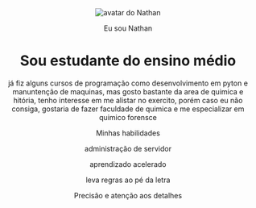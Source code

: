 <!DOCTYPE html>
<html lang="pt-br">
<head>
    <meta charset="UTF-8">
    <meta name="viewport" content="width=device-width, initial-scale=1.0">
    <link rel="stylesheet" href="style.css">
    <title>Meu portfólio</title>
</head>
<body>
    <header class="container text-center">
    <img src="img/![militar](https://github.com/user-attachments/assets/7a0a43fc-453e-43f8-81be-292206ba98a2)
" alt="avatar do Nathan" srcset="">
    <p class="lead">Eu sou Nathan</p>
    <h1>Sou estudante do ensino médio</h1>
    <p>já fiz alguns cursos de programação como desenvolvimento em pyton e manuntenção de maquinas, mas gosto bastante da area de quimica e hitória, tenho interesse em me alistar no exercito, porém caso eu não consiga, gostaria de fazer faculdade de quimica e me especializar em quimico forensce</p>
    <p>Minhas habilidades</p>
    <div>
            <p class="badge bg-secondary">administração de servidor</p>
            <p class="badge bg-secondary">aprendizado acelerado</p>
            <p class="badge bg-secondary">leva regras ao pé da letra</p>
            <p class="badge bg-secondary">Precisão e atenção aos detalhes</p>
    </div>
</header>
</body>
</html>
